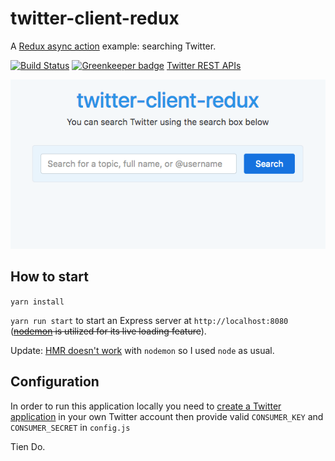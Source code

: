 # twitter-client-redux

A [Redux async action](http://redux.js.org/docs/advanced/AsyncActions.html) example: searching Twitter.

[![Build Status](https://travis-ci.com/Tiendq/twitter-client-redux.svg?branch=master)](https://travis-ci.com/Tiendq/twitter-client-redux) [![Greenkeeper badge](https://badges.greenkeeper.io/Tiendq/twitter-client-redux.svg)](https://greenkeeper.io/)
[Twitter REST APIs](https://dev.twitter.com/rest/public)

![Demo](./demo.png)

## How to start

`yarn install`

`yarn run start` to start an Express server at `http://localhost:8080` (~~[nodemon](https://github.com/remy/nodemon) is utilized for its live loading feature~~).

Update: [HMR doesn't work](https://github.com/mech/Notes/blob/master/JavaScript/React/webpack.md) with `nodemon` so I used `node` as usual.

## Configuration

In order to run this application locally you need to [create a Twitter application](https://apps.twitter.com/app/new) in your own Twitter account then provide valid `CONSUMER_KEY` and `CONSUMER_SECRET` in `config.js`

Tien Do.
